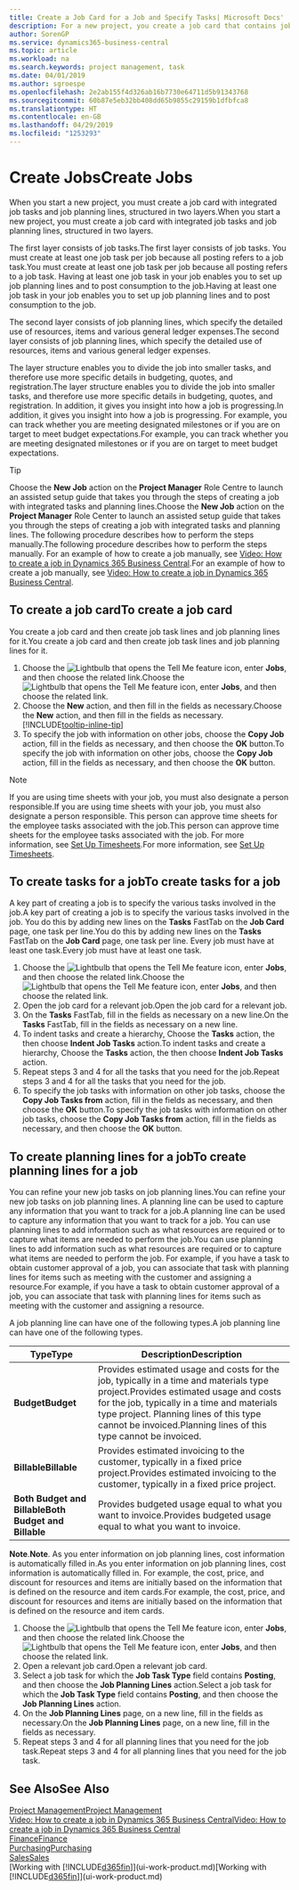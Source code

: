 ```yaml
---
title: Create a Job Card for a Job and Specify Tasks| Microsoft Docs'
description: For a new project, you create a job card that contains job tasks and planning lines, to help you manage progress and budgets.
author: SorenGP
ms.service: dynamics365-business-central
ms.topic: article
ms.workload: na
ms.search.keywords: project management, task
ms.date: 04/01/2019
ms.author: sgroespe
ms.openlocfilehash: 2e2ab155f4d326ab16b7730e64711d5b91343768
ms.sourcegitcommit: 60b87e5eb32bb408dd65b9855c29159b1dfbfca8
ms.translationtype: HT
ms.contentlocale: en-GB
ms.lasthandoff: 04/29/2019
ms.locfileid: "1253293"
---
```

# <a name="create-jobs"></a><span data-ttu-id="07215-103">Create Jobs</span><span class="sxs-lookup"><span data-stu-id="07215-103">Create Jobs</span></span>
<span data-ttu-id="07215-104">When you start a new project, you must create a job card with integrated job tasks and job planning lines, structured in two layers.</span><span class="sxs-lookup"><span data-stu-id="07215-104">When you start a new project, you must create a job card with integrated job tasks and job planning lines, structured in two layers.</span></span>  

<span data-ttu-id="07215-105">The first layer consists of job tasks.</span><span class="sxs-lookup"><span data-stu-id="07215-105">The first layer consists of job tasks.</span></span> <span data-ttu-id="07215-106">You must create at least one job task per job because all posting refers to a job task.</span><span class="sxs-lookup"><span data-stu-id="07215-106">You must create at least one job task per job because all posting refers to a job task.</span></span> <span data-ttu-id="07215-107">Having at least one job task in your job enables you to set up job planning lines and to post consumption to the job.</span><span class="sxs-lookup"><span data-stu-id="07215-107">Having at least one job task in your job enables you to set up job planning lines and to post consumption to the job.</span></span>

<span data-ttu-id="07215-108">The second layer consists of job planning lines, which specify the detailed use of resources, items and various general ledger expenses.</span><span class="sxs-lookup"><span data-stu-id="07215-108">The second layer consists of job planning lines, which specify the detailed use of resources, items and various general ledger expenses.</span></span>

<span data-ttu-id="07215-109">The layer structure enables you to divide the job into smaller tasks, and therefore use more specific details in budgeting, quotes, and registration.</span><span class="sxs-lookup"><span data-stu-id="07215-109">The layer structure enables you to divide the job into smaller tasks, and therefore use more specific details in budgeting, quotes, and registration.</span></span> <span data-ttu-id="07215-110">In addition, it gives you insight into how a job is progressing.</span><span class="sxs-lookup"><span data-stu-id="07215-110">In addition, it gives you insight into how a job is progressing.</span></span> <span data-ttu-id="07215-111">For example, you can track whether you are meeting designated milestones or if you are on target to meet budget expectations.</span><span class="sxs-lookup"><span data-stu-id="07215-111">For example, you can track whether you are meeting designated milestones or if you are on target to meet budget expectations.</span></span>

> [!TIP]
> <span data-ttu-id="07215-112">Choose the **New Job** action on the **Project Manager** Role Centre to launch an assisted setup guide that takes you through the steps of creating a job with integrated tasks and planning lines.</span><span class="sxs-lookup"><span data-stu-id="07215-112">Choose the **New Job** action on the **Project Manager** Role Center to launch an assisted setup guide that takes you through the steps of creating a job with integrated tasks and planning lines.</span></span> <span data-ttu-id="07215-113">The following procedure describes how to perform the steps manually.</span><span class="sxs-lookup"><span data-stu-id="07215-113">The following procedure describes how to perform the steps manually.</span></span> <span data-ttu-id="07215-114">For an example of how to create a job manually, see [Video: How to create a job in Dynamics 365 Business Central](https://www.youtube.com/watch?v=VqaPWr7BWmw).</span><span class="sxs-lookup"><span data-stu-id="07215-114">For an example of how to create a job manually, see [Video: How to create a job in Dynamics 365 Business Central](https://www.youtube.com/watch?v=VqaPWr7BWmw).</span></span>

## <a name="to-create-a-job-card"></a><span data-ttu-id="07215-115">To create a job card</span><span class="sxs-lookup"><span data-stu-id="07215-115">To create a job card</span></span>
<span data-ttu-id="07215-116">You create a job card and then create job task lines and job planning lines for it.</span><span class="sxs-lookup"><span data-stu-id="07215-116">You create a job card and then create job task lines and job planning lines for it.</span></span>

1. <span data-ttu-id="07215-117">Choose the ![Lightbulb that opens the Tell Me feature](media/ui-search/search_small.png "Tell me what you want to do") icon, enter **Jobs**, and then choose the related link.</span><span class="sxs-lookup"><span data-stu-id="07215-117">Choose the ![Lightbulb that opens the Tell Me feature](media/ui-search/search_small.png "Tell me what you want to do") icon, enter **Jobs**, and then choose the related link.</span></span>  
2. <span data-ttu-id="07215-118">Choose the **New** action, and then fill in the fields as necessary.</span><span class="sxs-lookup"><span data-stu-id="07215-118">Choose the **New** action, and then fill in the fields as necessary.</span></span> [!INCLUDE[tooltip-inline-tip](includes/tooltip-inline-tip_md.md)]
3. <span data-ttu-id="07215-119">To specify the job with information on other jobs, choose the **Copy Job** action, fill in the fields as necessary, and then choose the **OK** button.</span><span class="sxs-lookup"><span data-stu-id="07215-119">To specify the job with information on other jobs, choose the **Copy Job** action, fill in the fields as necessary, and then choose the **OK** button.</span></span>

> [!NOTE]  
>   <span data-ttu-id="07215-120">If you are using time sheets with your job, you must also designate a person responsible.</span><span class="sxs-lookup"><span data-stu-id="07215-120">If you are using time sheets with your job, you must also designate a person responsible.</span></span> <span data-ttu-id="07215-121">This person can approve time sheets for the employee tasks associated with the job.</span><span class="sxs-lookup"><span data-stu-id="07215-121">This person can approve time sheets for the employee tasks associated with the job.</span></span> <span data-ttu-id="07215-122">For more information, see [Set Up Timesheets](projects-how-setup-time-sheets.md).</span><span class="sxs-lookup"><span data-stu-id="07215-122">For more information, see [Set Up Timesheets](projects-how-setup-time-sheets.md).</span></span>

## <a name="to-create-tasks-for-a-job"></a><span data-ttu-id="07215-123">To create tasks for a job</span><span class="sxs-lookup"><span data-stu-id="07215-123">To create tasks for a job</span></span>
<span data-ttu-id="07215-124">A key part of creating a job is to specify the various tasks involved in the job.</span><span class="sxs-lookup"><span data-stu-id="07215-124">A key part of creating a job is to specify the various tasks involved in the job.</span></span> <span data-ttu-id="07215-125">You do this by adding new lines on the **Tasks** FastTab on the **Job Card** page, one task per line.</span><span class="sxs-lookup"><span data-stu-id="07215-125">You do this by adding new lines on the **Tasks** FastTab on the **Job Card** page, one task per line.</span></span> <span data-ttu-id="07215-126">Every job must have at least one task.</span><span class="sxs-lookup"><span data-stu-id="07215-126">Every job must have at least one task.</span></span>

1. <span data-ttu-id="07215-127">Choose the ![Lightbulb that opens the Tell Me feature](media/ui-search/search_small.png "Tell me what you want to do") icon, enter **Jobs**, and then choose the related link.</span><span class="sxs-lookup"><span data-stu-id="07215-127">Choose the ![Lightbulb that opens the Tell Me feature](media/ui-search/search_small.png "Tell me what you want to do") icon, enter **Jobs**, and then choose the related link.</span></span>
2. <span data-ttu-id="07215-128">Open the job card for a relevant job.</span><span class="sxs-lookup"><span data-stu-id="07215-128">Open the job card for a relevant job.</span></span>
3. <span data-ttu-id="07215-129">On the **Tasks** FastTab, fill in the fields as necessary on a new line.</span><span class="sxs-lookup"><span data-stu-id="07215-129">On the **Tasks** FastTab, fill in the fields as necessary on a new line.</span></span>
4. <span data-ttu-id="07215-130">To indent tasks and create a hierarchy, Choose the **Tasks** action, the then choose **Indent Job Tasks** action.</span><span class="sxs-lookup"><span data-stu-id="07215-130">To indent tasks and create a hierarchy, Choose the **Tasks** action, the then choose **Indent Job Tasks** action.</span></span>
5. <span data-ttu-id="07215-131">Repeat steps 3 and 4 for all the tasks that you need for the job.</span><span class="sxs-lookup"><span data-stu-id="07215-131">Repeat steps 3 and 4 for all the tasks that you need for the job.</span></span>
6. <span data-ttu-id="07215-132">To specify the job tasks with information on other job tasks, choose the **Copy Job Tasks from** action, fill in the fields as necessary, and then choose the **OK** button.</span><span class="sxs-lookup"><span data-stu-id="07215-132">To specify the job tasks with information on other job tasks, choose the **Copy Job Tasks from** action, fill in the fields as necessary, and then choose the **OK** button.</span></span>

## <a name="to-create-planning-lines-for-a-job"></a><span data-ttu-id="07215-133">To create planning lines for a job</span><span class="sxs-lookup"><span data-stu-id="07215-133">To create planning lines for a job</span></span>
<span data-ttu-id="07215-134">You can refine your new job tasks on job planning lines.</span><span class="sxs-lookup"><span data-stu-id="07215-134">You can refine your new job tasks on job planning lines.</span></span> <span data-ttu-id="07215-135">A planning line can be used to capture any information that you want to track for a job.</span><span class="sxs-lookup"><span data-stu-id="07215-135">A planning line can be used to capture any information that you want to track for a job.</span></span> <span data-ttu-id="07215-136">You can use planning lines to add information such as what resources are required or to capture what items are needed to perform the job.</span><span class="sxs-lookup"><span data-stu-id="07215-136">You can use planning lines to add information such as what resources are required or to capture what items are needed to perform the job.</span></span> <span data-ttu-id="07215-137">For example, if you have a task to obtain customer approval of a job, you can associate that task with planning lines for items such as meeting with the customer and assigning a resource.</span><span class="sxs-lookup"><span data-stu-id="07215-137">For example, if you have a task to obtain customer approval of a job, you can associate that task with planning lines for items such as meeting with the customer and assigning a resource.</span></span>  

<span data-ttu-id="07215-138">A job planning line can have one of the following types.</span><span class="sxs-lookup"><span data-stu-id="07215-138">A job planning line can have one of the following types.</span></span>  

| <span data-ttu-id="07215-139">Type</span><span class="sxs-lookup"><span data-stu-id="07215-139">Type</span></span> | <span data-ttu-id="07215-140">Description</span><span class="sxs-lookup"><span data-stu-id="07215-140">Description</span></span> |
| --- | --- |
| <span data-ttu-id="07215-141">**Budget**</span><span class="sxs-lookup"><span data-stu-id="07215-141">**Budget**</span></span> |<span data-ttu-id="07215-142">Provides estimated usage and costs for the job, typically in a time and materials type project.</span><span class="sxs-lookup"><span data-stu-id="07215-142">Provides estimated usage and costs for the job, typically in a time and materials type project.</span></span> <span data-ttu-id="07215-143">Planning lines of this type cannot be invoiced.</span><span class="sxs-lookup"><span data-stu-id="07215-143">Planning lines of this type cannot be invoiced.</span></span> |
| <span data-ttu-id="07215-144">**Billable**</span><span class="sxs-lookup"><span data-stu-id="07215-144">**Billable**</span></span> |<span data-ttu-id="07215-145">Provides estimated invoicing to the customer, typically in a fixed price project.</span><span class="sxs-lookup"><span data-stu-id="07215-145">Provides estimated invoicing to the customer, typically in a fixed price project.</span></span> |
| <span data-ttu-id="07215-146">**Both Budget and Billable**</span><span class="sxs-lookup"><span data-stu-id="07215-146">**Both Budget and Billable**</span></span> |<span data-ttu-id="07215-147">Provides budgeted usage equal to what you want to invoice.</span><span class="sxs-lookup"><span data-stu-id="07215-147">Provides budgeted usage equal to what you want to invoice.</span></span> |

<span data-ttu-id="07215-148">**Note**.</span><span class="sxs-lookup"><span data-stu-id="07215-148">**Note**.</span></span> <span data-ttu-id="07215-149">As you enter information on job planning lines, cost information is automatically filled in.</span><span class="sxs-lookup"><span data-stu-id="07215-149">As you enter information on job planning lines, cost information is automatically filled in.</span></span> <span data-ttu-id="07215-150">For example, the cost, price, and discount for resources and items are initially based on the information that is defined on the resource and item cards.</span><span class="sxs-lookup"><span data-stu-id="07215-150">For example, the cost, price, and discount for resources and items are initially based on the information that is defined on the resource and item cards.</span></span>

1. <span data-ttu-id="07215-151">Choose the ![Lightbulb that opens the Tell Me feature](media/ui-search/search_small.png "Tell me what you want to do") icon, enter **Jobs**, and then choose the related link.</span><span class="sxs-lookup"><span data-stu-id="07215-151">Choose the ![Lightbulb that opens the Tell Me feature](media/ui-search/search_small.png "Tell me what you want to do") icon, enter **Jobs**, and then choose the related link.</span></span>
2. <span data-ttu-id="07215-152">Open a relevant job card.</span><span class="sxs-lookup"><span data-stu-id="07215-152">Open a relevant job card.</span></span>
3. <span data-ttu-id="07215-153">Select a job task for which the **Job Task Type** field contains **Posting**, and then choose the **Job Planning Lines** action.</span><span class="sxs-lookup"><span data-stu-id="07215-153">Select a job task for which the **Job Task Type** field contains **Posting**, and then choose the **Job Planning Lines** action.</span></span>  
4. <span data-ttu-id="07215-154">On the **Job Planning Lines** page, on a new line, fill in the fields as necessary.</span><span class="sxs-lookup"><span data-stu-id="07215-154">On the **Job Planning Lines** page, on a new line, fill in the fields as necessary.</span></span>
5. <span data-ttu-id="07215-155">Repeat steps 3 and 4 for all planning lines that you need for the job task.</span><span class="sxs-lookup"><span data-stu-id="07215-155">Repeat steps 3 and 4 for all planning lines that you need for the job task.</span></span>

## <a name="see-also"></a><span data-ttu-id="07215-156">See Also</span><span class="sxs-lookup"><span data-stu-id="07215-156">See Also</span></span>

[<span data-ttu-id="07215-157">Project Management</span><span class="sxs-lookup"><span data-stu-id="07215-157">Project Management</span></span>](projects-manage-projects.md)  
[<span data-ttu-id="07215-158">Video: How to create a job in Dynamics 365 Business Central</span><span class="sxs-lookup"><span data-stu-id="07215-158">Video: How to create a job in Dynamics 365 Business Central</span></span>](https://www.youtube.com/watch?v=VqaPWr7BWmw)  
[<span data-ttu-id="07215-159">Finance</span><span class="sxs-lookup"><span data-stu-id="07215-159">Finance</span></span>](finance.md)  
[<span data-ttu-id="07215-160">Purchasing</span><span class="sxs-lookup"><span data-stu-id="07215-160">Purchasing</span></span>](purchasing-manage-purchasing.md)  
[<span data-ttu-id="07215-161">Sales</span><span class="sxs-lookup"><span data-stu-id="07215-161">Sales</span></span>](sales-manage-sales.md)  
<span data-ttu-id="07215-162">[Working with [!INCLUDE[d365fin](includes/d365fin_md.md)]](ui-work-product.md)</span><span class="sxs-lookup"><span data-stu-id="07215-162">[Working with [!INCLUDE[d365fin](includes/d365fin_md.md)]](ui-work-product.md)</span></span>  
